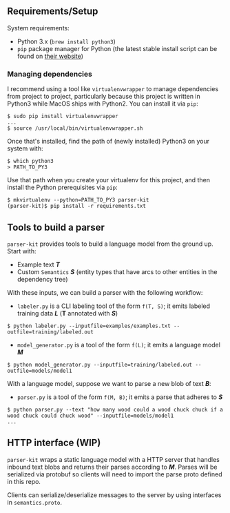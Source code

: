 ## Requirements/Setup

System requirements:
- Python 3.x (`brew install python3`)
- `pip` package manager for Python (the latest stable install script can be found on [their website](https://pip.pypa.io/en/stable/installing/))

### Managing dependencies
I recommend using a tool like `virtualenvwrapper` to manage dependencies from project to project, particularly because this project is written in Python3 while MacOS ships with Python2. You can install it via `pip`: 
```
$ sudo pip install virtualenvwrapper
...
$ source /usr/local/bin/virtualenvwrapper.sh
```

Once that's installed, find the path of (newly installed) Python3 on your system with:
```
$ which python3
> PATH_TO_PY3
```
Use that path when you create your virtualenv for this project, and then install the Python prerequisites via `pip`:
```
$ mkvirtualenv --python=PATH_TO_PY3 parser-kit 
(parser-kit)$ pip install -r requirements.txt
```

## Tools to build a parser

`parser-kit` provides tools to build a language model from the ground up. Start with:
- Example text ***T***
- Custom `Semantics` ***S*** (entity types that have arcs to other entities in the dependency tree)

With these inputs, we can build a parser with the following workflow:
- `labeler.py` is a CLI labeling tool of the form `f(T, S)`; it emits labeled training data ***L*** (**T** annotated with ***S***)
```
$ python labeler.py --inputfile=examples/examples.txt --outfile=training/labeled.out
```
- `model_generator.py` is a tool of the form `f(L)`; it emits a language model ***M***
```
$ python model_generator.py --inputfile=training/labeled.out --outfile=models/model1
```

With a language model, suppose we want to parse a new blob of text ***B***:
- `parser.py` is a tool of the form `f(M, B)`; it emits a parse that adheres to ***S***
```
$ python parser.py --text "how many wood could a wood chuck chuck if a wood chuck could chuck wood" --inputfile=models/model1
...
```

## HTTP interface (WIP)

`parser-kit` wraps a static language model with a HTTP server that handles inbound text blobs and returns their parses according to ***M***. Parses will be serialized via protobuf so clients will need to import the parse proto defined in this repo.

Clients can serialize/deserialize messages to the server by using interfaces in `semantics.proto`.
